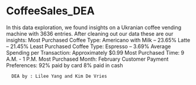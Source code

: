 # CoffeeSales_DEA
In this data exploration, we found insights on a Ukranian coffee vending machine with 3636 entries. 
After cleaning out our data these are our insights:
Most Purchased Coffee Type:
Americano with Milk – 23.65%
Latte – 21.45%
Least Purchased Coffee Type:
Espresso – 3.69%
Average Spending per Transaction:
Approximately $0.99
Most Purchased Time:
9 A.M. - 1 P.M.
Most Purchased Month:
February
Customer Payment Preferences:
92% paid by card
8% paid in cash

      DEA by : Lilee Yang and Kim De Vries
